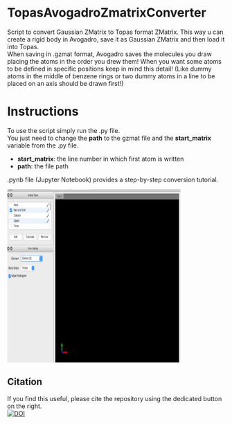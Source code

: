 # TopasAvogadroZmatrixConverter
Script to convert Gaussian ZMatrix to Topas format ZMatrix. This way u can create a rigid body in Avogadro, save it as Gaussian ZMatrix and then load it into Topas.  
When saving in .gzmat format, Avogadro saves the molecules you draw placing the atoms in the order you drew them! When you want some atoms to be defined in specific positions keep in mind this detail! (Like dummy atoms in the middle of benzene rings or two dummy atoms in a line to be placed on an axis should be drawn first!)

# Instructions
To use the script simply run the .py file.  
You just need to change the **path** to the gzmat file and the **start_matrix** variable from the .py file.  
- **start_matrix**: the line number in which first atom is written
- **path**: the file path

.pynb file (Jupyter Notebook) provides a step-by-step conversion tutorial.  

<img src="https://github.com/MarcoVando/TopasAvogadroZmatrixConverter/blob/main/demo.gif" width="400" height="400" />


## Citation 
If you find this useful, please cite the repository using the dedicated button on the right.  
[![DOI](https://zenodo.org/badge/849603228.svg)](https://doi.org/10.5281/zenodo.14996717)
